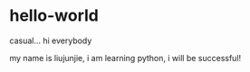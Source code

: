 # hello-world
casual...
hi everybody

my name is liujunjie, i am learning python, i will be successful!
